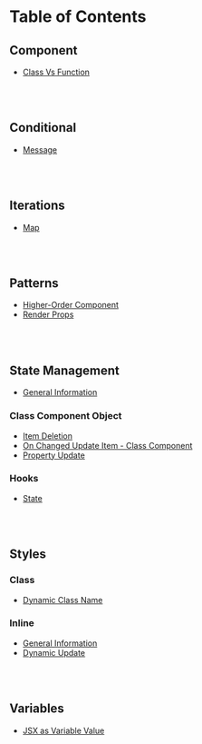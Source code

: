 # Table of Contents

## Component

- [Class Vs Function](component__class-vs-function.md)

<br><br>

## Conditional

- [Message](conditional__message.md)

<br><br>

## Iterations

- [Map](iteration__map.md)

<br><br>

## Patterns

- [Higher-Order Component](pattern__higher-order-component.md)
- [Render Props](pattern__render-prop.md)

<br><br>

## State Management

- [General Information](state__general.md)

### Class Component Object

- [Item Deletion](state__delete.md)
- [On Changed Update Item - Class Component](state__on-changed-update-item-on-class-component-object.md)
- [Property Update](state__update-property.md)

### Hooks

- [State](State__react-hook.md)

<br><br>

## Styles

### Class

- [Dynamic Class Name](sytle__class-dynamic.md)

### Inline

- [General Information](style__inline.md)
- [Dynamic Update](style__inline-dynamic.md)

<br><br>

## Variables

- [JSX as Variable Value](variable__jsx.md)
